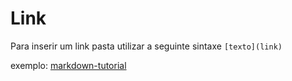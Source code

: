 # Link

Para inserir um link pasta utilizar a seguinte sintaxe `[texto](link)`

exemplo: [markdown-tutorial](https://commonmark.org/help/tutorial/?authuser=0)
